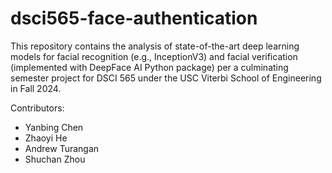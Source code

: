# dsci565-face-authentication
This repository contains the analysis of state-of-the-art deep learning models for facial recognition (e.g., InceptionV3) and facial verification (implemented with DeepFace AI Python package) per a culminating semester project for DSCI 565 under the USC Viterbi School of Engineering in Fall 2024.

Contributors:<br>
- Yanbing Chen
- Zhaoyi He
- Andrew Turangan
- Shuchan Zhou
